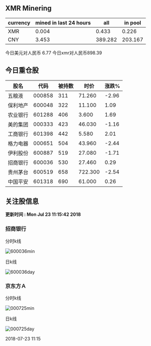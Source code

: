 ## XMR Minering

|currency|mined in last 24 hours|all|in pool|
|---|---|---|---|
|XMR|0.004|0.433|0.226|
|CNY|3.453|389.282|203.167|

今日美元对人民币 6.77	今日xmr对人民币898.39


## 今日重仓股 

|股名|代码|被持数|时价|涨跌%|
|---|---|---|---|---|
|五粮液|000858|311|71.260|-2.96|
|保利地产|600048|322|11.100|1.09|
|农业银行|601288|406|3.600|1.69|
|美的集团|000333|423|46.030|-1.16|
|工商银行|601398|442|5.580|2.01|
|格力电器|000651|504|43.960|-2.44|
|伊利股份|600887|519|27.080|-1.71|
|招商银行|600036|530|27.460|0.29|
|贵州茅台|600519|658|722.300|-2.54|
|中国平安|601318|690|61.000|0.26|

## 关注股信息
**更新时间 : Mon Jul 23 11:15:42 2018**
### 招商银行 
分时k线

![600036min](http://image.sinajs.cn/newchart/min/n/sh600036.gif)

日k线

![600036day](http://image.sinajs.cn/newchart/daily/n/sh600036.gif)

### 京东方Ａ 
分时k线

![000725min](http://image.sinajs.cn/newchart/min/n/sz000725.gif)

日k线

![000725day](http://image.sinajs.cn/newchart/daily/n/sz000725.gif)

2018-07-23 11:15
